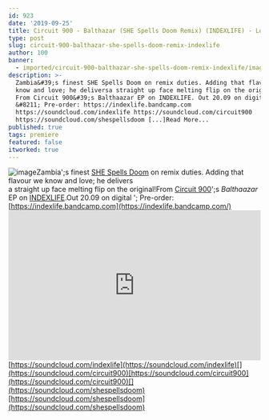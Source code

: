 ```yaml
---
id: 923
date: '2019-09-25'
title: Circuit 900 - Balthazar (SHE Spells Doom Remix) (INDEXLIFE) - Loose Lips
type: post
slug: circuit-900-balthazar-she-spells-doom-remix-indexlife
author: 100
banner:
  - imported/circuit-900-balthazar-she-spells-doom-remix-indexlife/image923.jpeg
description: >-
  Zambia&#39;s finest SHE Spells Doom on remix duties. Adding that flavour we
  know and love; he deliversa straight up face melting flip on the original!
  From Circuit 900&#39;s Balthaazar EP on INDEXLIFE. Out 20.09 on digital
  &#8211; Pre-order: https://indexlife.bandcamp.com
  https://soundcloud.com/indexlife https://soundcloud.com/circuit900
  https://soundcloud.com/shespellsdoom [...]Read More...
published: true
tags: premiere
featured: false
itworked: true
---
```

![image](../imported/circuit-900-balthazar-she-spells-doom-remix-indexlife/image923.jpeg)Zambia';s finest [SHE Spells Doom](https://www.residentadvisor.net/dj/shespellsdoom) on remix duties. Adding that flavour we know and love; he delivers  
a straight up face melting flip on the original!From [Circuit 900](https://www.discogs.com/artist/5587744-Circuit-900)';s _Balthaazar_ EP on [INDEXLIFE](https://indexlife.bandcamp.com/).Out 20.09 on digital '; Pre-order: [](https://indexlife.bandcamp.com/)[https://indexlife.bandcamp.com](https://indexlife.bandcamp.com/)<iframe width='100%' height='300' scrolling='no' frameborder='no' allow='autoplay' src='https://w.soundcloud.com/player/?url=https%3A//api.soundcloud.com/tracks/682017425&color=%23ff5500&auto_play=false&hide_related=false&show_comments=true&show_user=true&show_reposts=false&show_teaser=true'></iframe>[](https://soundcloud.com/indexlife)[https://soundcloud.com/indexlife](https://soundcloud.com/indexlife)[](https://soundcloud.com/circuit900)[https://soundcloud.com/circuit900](https://soundcloud.com/circuit900)[](https://soundcloud.com/shespellsdoom)[https://soundcloud.com/shespellsdoom](https://soundcloud.com/shespellsdoom)